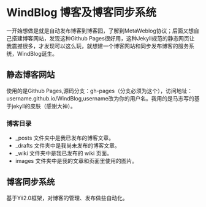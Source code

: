 # WindBlog 博客及博客同步系统
一开始想做是就是自动发布博客到博客园，了解到MetaWeblog协议；后面又想自己搭建博客网站，发现这种Github Pages很好用，这种Jekyll规范的静态网页让我震撼很多，才发现可以这么玩，就想建一个博客网站和同步发布博客的服务系统，WindBlog诞生。


## 静态博客网站
使用的是Github Pages,源码分支：gh-pages（分支必须为这个），访问地址：username.github.io/WindBlog,username改为你的用户名。我用的是马志写的基于jekyll的皮肤（感谢大神）。
### 博客目录
- _posts 文件夹中是我已发布的博客文章。
-  _drafts 文件夹中是我尚未发布的博客文章。
-  _wiki 文件夹中是我已发布的 wiki 页面。
-  images 文件夹中是我的文章和页面里使用的图片。

## 博客同步系统
基于Yii2.0框架，对博客的管理、发布做些自动化。
